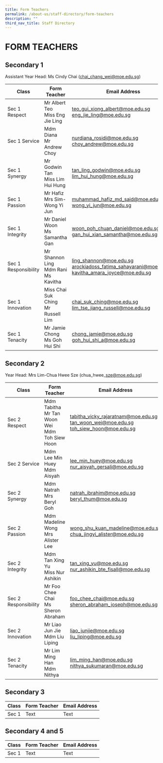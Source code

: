 ```yaml
---
title: Form Teachers
permalink: /about-us/staff-directory/form-teachers
description: ""
third_nav_title: Staff Directory
---
```

# FORM TEACHERS

## Secondary 1

Assistant Year Head: Ms Cindy Chai (chai_chang_wei@moe.edu.sg)



| Class | Form Teacher | Email Address |
| -------- | -------- | -------- |
| Sec 1 Respect     | Mr Albert Teo<br>Miss Eng Jie Ling     | teo_gui_xiong_albert@moe.edu.sg<br>eng_jie_ling@moe.edu.sg     |
| Sec 1 Service     | Mdm Diana<br>Mr Andrew Choy     | nurdiana_rosidi@moe.edu.sg<br>choy_andrew@moe.edu.sg     |
| Sec 1  Synergy   | Mr Godwin Tan<br>Miss Lim Hui Hung     | tan_ling_godwin@moe.edu.sg<br>lim_hui_hung@moe.edu.sg     |
| Sec 1 Passion     | Mr Hafiz<br>Mrs Sim-Wong Yi Jun     | muhammad_hafiz_md_said@moe.edu.sg<br>wong_yi_jun@moe.edu.sg     |
| Sec 1 Integrity     | Mr Daniel Woon<br>Ms Samantha Gan     | woon_poh_chuan_daniel@moe.edu.sg<br>gan_hui_xian_samantha@moe.edu.sg     |
| Sec 1 Responsibility     | Mr Shannon Ling<br>Mdm Rani<br>Ms Kavitha     | ling_shannon@moe.edu.sg<br>arockiadoss_fatima_sahayarani@moe.edu.sg<br>kavitha_amara_joyce@moe.edu.sg     |
| Sec 1 Innovation     | Miss Chai Suk Ching<br>Mr Russell Lim     | chai_suk_ching@moe.edu.sg<br>lim_tse_jiang_russell@moe.edu.sg     |
| Sec 1 Tenacity     | Mr Jamie Chong<br>Ms Goh Hui Shi     | chong_jamie@moe.edu.sg<br>goh_hui_shi_a@moe.edu.sg     |



## Secondary 2

Year Head: Mrs Lim-Chua Hwee Sze (chua\_hwee\_sze@moe.edu.sg)

| Class | Form Teacher | Email Address |
| -------- | -------- | -------- |
| Sec 2 Respect    | Mdm Tabitha<br>Mr Tan Woon Wei<br>Mdm Toh Siew Hoon     | tabitha_vicky_rajaratnam@moe.edu.sg<br>tan_woon_wei@moe.edu.sg<br>toh_siew_hoon@moe.edu.sg     |
| Sec 2 Service    | Mdm Lee Min Huey<br>Mdm Aisyah     | lee_min_huey@moe.edu.sg<br>nur_aisyah_gersali@moe.edu.sg     |
| Sec 2 Synergy    | Mdm Natrah<br>Mrs Beryl Goh     | natrah_ibrahim@moe.edu.sg<br>beryl_thum@moe.edu.sg     |
| Sec 2 Passion    | Mdm Madeline Wong<br>Mrs Alister Lee    | wong_shu_kuan_madeline@moe.edu.sg<br>chua_jingyi_alister@moe.edu.sg     |
| Sec 2 Integrity    | Mdm Tan Xing Yu<br>Miss Nur Ashikin     | tan_xing_yu@moe.edu.sg<br>nur_ashikin_bte_fisall@moe.edu.sg     |
| Sec 2 Responsibility    | Mr Foo Chee Chai<br>Ms Sheron Abraham     | foo_chee_chai@moe.edu.sg<br>sheron_abraham_joseph@moe.edu.sg     |
| Sec 2 Innovation    | Mr Liao Jun Jie<br>Mdm Liu Liping     | liao_junjie@moe.edu.sg<br>liu_liping@moe.edu.sg     |
| Sec 2 Tenacity    | Mr Lim Ming Han<br>Mdm Nithya     | lim_ming_han@moe.edu.sg<br>nithya_sukumaran@moe.edu.sg     |

## Secondary 3

| Class | Form Teacher | Email Address |
| -------- | -------- | -------- |
| Sec 1     | Text     | Text     |

## Secondary 4 and 5

| Class | Form Teacher | Email Address |
| -------- | -------- | -------- |
| Sec 1     | Text     | Text     |